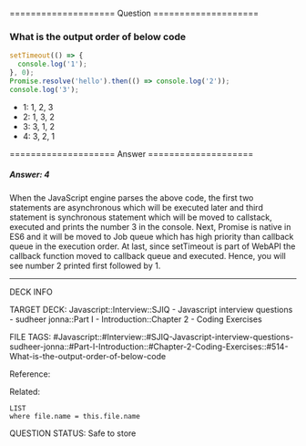 ==================== Question ====================  

### What is the output order of below code

```javascript
setTimeout(() => {
  console.log('1');
}, 0);
Promise.resolve('hello').then(() => console.log('2'));
console.log('3');
```

- 1: 1, 2, 3
- 2: 1, 3, 2
- 3: 3, 1, 2
- 4: 3, 2, 1  

==================== Answer ====================  

##### Answer: 4

When the JavaScript engine parses the above code, the first two statements are
asynchronous which will be executed later and third statement is synchronous
statement which will be moved to callstack, executed and prints the number 3 in
the console. Next, Promise is native in ES6 and it will be moved to Job queue
which has high priority than callback queue in the execution order. At last,
since setTimeout is part of WebAPI the callback function moved to callback queue
and executed. Hence, you will see number 2 printed first followed by 1.

---

DECK INFO

TARGET DECK: Javascript::Interview::SJIQ - Javascript interview questions -
sudheer jonna::Part I - Introduction::Chapter 2 - Coding Exercises

FILE TAGS:
#Javascript::#Interview::#SJIQ-Javascript-interview-questions-sudheer-jonna::#Part-I-Introduction::#Chapter-2-Coding-Exercises::#514-What-is-the-output-order-of-below-code

Reference:

Related:

```dataview
LIST
where file.name = this.file.name
```

QUESTION STATUS: Safe to store
